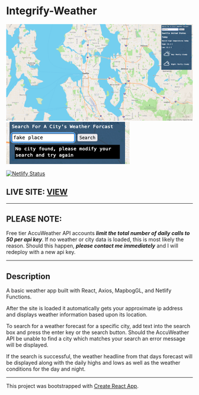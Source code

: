 # Integrify-Weather

![UI Main](./weather-app-main.png)
![error message](./weather-app-err.png)

[![Netlify Status](https://api.netlify.com/api/v1/badges/76ffdd5a-d41a-4aa7-8fb2-36157916ba14/deploy-status)](https://app.netlify.com/sites/clinquant-crumble-c3992b/deploys)

## LIVE SITE: [VIEW](https://clinquant-crumble-c3992b.netlify.app)

---

## PLEASE NOTE:

Free tier AccuWeather API accounts _**limit the total number of daily calls to 50 per api key**_. If no weather or city data is loaded, this is most likely the reason. Should this happen, _**please contact me immediately**_ and I will redeploy with a new api key.

---

## Description

A basic weather app built with React, Axios, MapbogGL, and Netlify Functions.

After the site is loaded it automatically gets your approximate ip address and displays weather information based upon its location.

To search for a weather forecast for a specific city, add text into the search box and press the enter key or the search button. Should the AccuWeather API be unable to find a city which matches your search an error message will be displayed.

If the search is successful, the weather headline from that days forecast will be displayed along with the daily highs and lows as well as the weather conditions for the day and night.

---

This project was bootstrapped with [Create React App](https://github.com/facebook/create-react-app).

